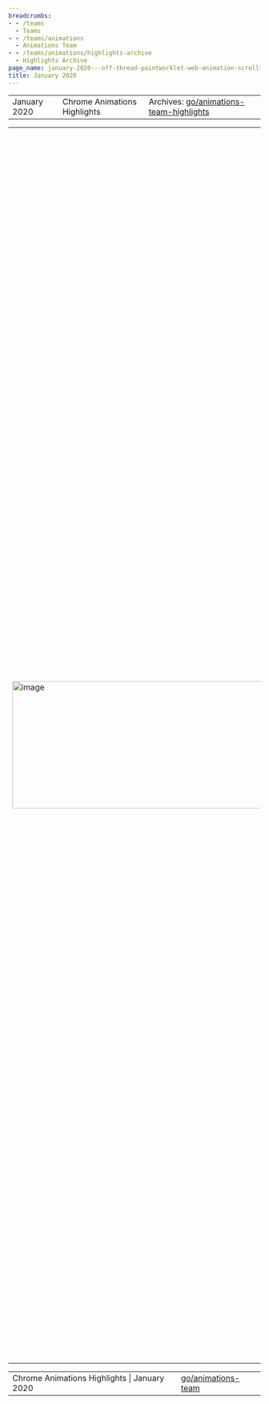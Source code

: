 ```yaml
---
breadcrumbs:
- - /teams
  - Teams
- - /teams/animations
  - Animations Team
- - /teams/animations/highlights-archive
  - Highlights Archive
page_name: january-2020---off-thread-paintworklet-web-animation-scrolltimeline-virtual-scroller-scrollsnap-and-more
title: January 2020
---
```


<table>
<tr>

<td>January 2020</td>

<td>Chrome Animations Highlights</td>

<td>Archives: <a href="http://go/animations-team-highlights">go/animations-team-highlights</a></td>

</tr>
</table>

<table>
<tr>

<td><img alt="image" src="https://lh3.googleusercontent.com/YUOJZ1fWnO_xlHUDQwtYmpu-WxSH85_WGBxALF-sBbEKcuUmU9kYfM4n0HgfL9dLAQh9rm8CniR3f8MN1zSSq26Q-PQ1J2bur6eQSOWYbGIMri6MpQzwUutY8bN9tvF-fmYqG_fm" height=254 width=579></td>

<td>Off-thread PaintWorklet shipped!</td>

<td><a href="https://developers.google.com/web/updates/2018/01/paintapi">PaintWorklet</a> is a great example of Houdini's value offering, allowing developers to build complex yet compartmentalized controls like <a href="https://googlechromelabs.github.io/houdini-samples/paint-worklet/qr-code/">QR code generators</a>, <a href="https://googlechromelabs.github.io/houdini-samples/paint-worklet/ripple/">Ripple effects</a>, <a href="https://googlechromelabs.github.io/houdini-samples/paint-worklet/circle/">Custom</a> <a href="https://googlechromelabs.github.io/houdini-samples/paint-worklet/parameter-checkerboard/">background</a>, <a href="https://googlechromelabs.github.io/houdini-samples/paint-worklet/diamond-shape/">custom shape elements</a>, <a href="https://googlechromelabs.github.io/houdini-samples/paint-worklet/border-radius-reverse/">custom border effects</a>, etc. Off-thread PaintWorklet moves these effects off of the main thread, ensuring jank-free performance even under load. After a year of effort, Xida (xidachen@) proudly drove the feature to completion and turned it on by default in M81 on behalf of Rob (flackr@), Stephen (smcgruer@), Ian (ikilpatrick@) and the Animations team. The <a href="https://twitter.com/slightlylate/status/1225102256053182464">gif above</a> shows how the popular Lottie animation library is adapted to use PaintWorklet. Do pay extra attention to what happens when we inject artificial jank! There are a few caveats which will be addressed soon: it currently <a href="http://crbug.com/1046039">requires</a> will-change: transform etc to force a compositing layer and the animation <a href="http://crbug.com/1049143">must</a> start after the PaintWorklet is registered.</td>

<td><table></td>
<td><tr></td>

<td><td><img alt="image" src="https://lh6.googleusercontent.com/NvUQu5IYtvdtY7R45QmkSgu3nQeN-09U0OevkZGYHxYzevW-kSTXG9OWwvm5l_F6YIHpmeEvfRrhjjlyUSObcRycnh6E8ujOPZxY6aSXV65PUj8PkIqaz_0Q1HkEmlK-O2Cj-WP0" height=166 width=292></td></td>

<td><td>new animation created every mousemove</td></td>

<td><td><img alt="image" src="https://lh4.googleusercontent.com/GvvT0tEqot8b8GNtWYK1gT4WAMuj2CInVNIoIKDYPYj0Y6W8Vrlj77L6vDKJ2As-oYs0NzTKc5BIAjU7bE3qR2zf9DdqoErxUPJvT3a0jnNyrOZM9cgNXqkR1ZIZpDE7CP3FySRb" height=166 width=265></td></td>

<td><td>finished animations automatically replace older ones</td></td>

<td></tr></td>
<td></table></td>

<td>Support replaceable animations</td>

<td>When a fill forward animation finishes, it remains in effect. If enough of these animations build up, they can negatively impact performance and leak memory. e.g. with the following code snippet we would create one animation per mouse move over and over until the memory runs out (left gif).</td>

<td>document.body.addEventListener('mousemove', evt =&gt; {</td>

<td> const animation = circle.animate(</td>

<td> \[ { transform: \`translate(${evt.clientX}px, ${evt.clientY}px)\` } \],</td>

<td> { duration: 500, fill: 'forwards' }</td>

<td> );</td>

<td>});</td>

<td>Our team has worked closely to introduces a <a href="https://drafts.csswg.org/web-animations/#replacing-animations">solution</a> for this in the specification in the form of replaceable animations. This sprint Kevin (kevers@) implemented replaceable animations to tackle the issue. With this effort, animations that no longer contribute to the effect stack will be removed once they are finished (right gif). No more memory leak and performance degradation. YaY! See the <a href="https://www.chromestatus.com/feature/5127767286874112">I2P</a> for more details.</td>

<td><table></td>
<td><tr></td>

<td><td><img alt="image" src="https://lh5.googleusercontent.com/4qcWWtrg9phgX7dhxKdmlxP3U954Xmql0JSasLQXOyQIMhPCu7S-JFaJoJNsJJucARKfOZxd6wXs45LxzPdQw70EiT_Om0Y6MXhMeBwjjr8xPVCppUvkpgteZUsB02lq2M4fgVNy" height=157 width=290></td></td>

<td><td>--wpt_failure</td></td>

<td><td>Kevin, Hao (haozhes@) and George (gtsteel@) made awesome progress towards shipping Web Animation this sprint. 78 previously failed tests now pass.</td></td>

<td><td><img alt="image" src="https://lh3.googleusercontent.com/Uyg0fdPdGq6ODnXLgjZGnmNCFS5pO9P1ddwD01GGPmarYHpy_e84ZPhlbtVRtWC7LpelF30LzhyQU_-kTye4-vaiAAQ-yGrYnxBV_5GLRKWC7y4GABOXm9HvhTndtw1eM-GqawOt" height=163 width=292></td></td>

<td><td>Throughput metrics</td></td>

<td><td>Frame throughput is designed to measure the smoothness of Chrome renderer, which reflects the performance. In the past weeks, Xida, Rob and Sadrul fixed a bug where a large number (~20%) of Canary users reported 0% throughput. The fix was landed right before M82, and now the number has dropped to ~1.6%. As a result, the 20% users with the worst throughput now report ~23% in M82 (green curve) compared to ~0.95% in M81 (red curve).</td></td>

<td><td><img alt="image" src="https://lh4.googleusercontent.com/9PzpLhk5NoA-WWwcSA57_H8WhpxEcniJ2gBW2tScCrN5W3wNJDcuRMkRBANs4zxTCEd7HNYlfjlBsCF8Np7lWldJzxPus9LxZRbbYSyuqKN7QjpzFDirgGFZ9f_SzlydnxHhmolG" height=144 width=137><img alt="image" src="https://lh4.googleusercontent.com/Lrl4uTP7YZpFBi4-ni3PQBrE59h_4a3d05jelqPXpmLBPLg2CCvAwvXYGb9r4azaCvrRU9SgCR1gaQrj8sQxyZcoJo32WfYdQkj45nnSA58IjkmvoLwvrCfebksvFAuYmb1ykRAb" height=141 width=135></td></td>

<td><td>++scroll_snap_after_layout_robustness</td></td>

<td><td><a href="https://docs.google.com/presentation/d/1WUa6nFfkzXm2O1V70hr49vPFP4TOAbUh2q8fppkybJs/edit#slide=id.g6c0755777a_4_441">Scroll snap after layout</a> frees developers from forcing a re-snap after layout changes with JavaScript. Yi (yigu@) fixed a ship-blocker this sprint, i.e. transform inducing resnap, and turned the feature on by default in M81!</td></td>

<td><td><img alt="image" src="https://lh6.googleusercontent.com/nap0TfLZVJKZObpmhgBK24I9qfmyZz9SI4qKnGtFidKd0xQqOs025U1QPHJNazzGMWNnb-eK0iMFkAx82mFuETIEj7IQISFkoPoPCcO-DydKrwAXVQY_DGhB2PgpEGUp1t6yOiAr" height=135 width=124><img alt="image" src="https://lh3.googleusercontent.com/8I7tcRP5Nc4yU9FX1zwGwzjmTN67a7oCVh9VZkzT6sMUTtsaAc3fDlj5wuBFntOnn6X6b84H9XZqfmH47bQDtML1njBCKZkpCCTUeSARKAgTF2yRj44VSaCOScdFADHqfxDn1p0q" height=161 width=145></td></td>

<td><td>Free animations from pending state</td></td>

<td><td>When there are composited animations in the process of being started, we used to defer the start of main thread animations in order to synchronize the start times. This process could lead to main thread animations getting stranded in the pending state if composited animations are being continuously generated (left “gif”). With Kevin’s excellent work, main thread animations queued up in a previous frame no longer get blocked waiting to synchronize with fresh composited animations (right gif).</td></td>

<td></tr></td>
<td><tr></td>
<td></tr></td>
<td><tr></td>

<td><td>Virtual Scroller</td></td>

<td><td><img alt="image" src="https://lh6.googleusercontent.com/4V1EVsDDGrmPaAcKIvuQU3aCOU-3uycfFi91_Zso6_sMqJ5tfnoeoiCpXaXAAe9kuHa-xITdMgGR9Q9VjVIIlP-OC35-nGF1itJPN4bE05vlDpLVMMDSaC9rlcRTJSn846di0PI9" height=216 width=276><img alt="image" src="https://lh3.googleusercontent.com/rP5n2ImsLCT49zKMIU8Z_oqbyj9QbHqn3roRV94A0Kgi1_3y3V3PhOlwKugvbpfASuL8RGt-yktBhma9YVl1sxJBCTkRz7Mq6gMuBdvIo7nYD1aO3rGFaB_4oH28MYDQU9hqpMVX" height=216 width=280></td></td>

<td><td>Rob worked with Vlad’s (vmpstr@) viewport activation, created a simple version of virtual scroller which exposed a <a href="https://bugs.chromium.org/p/chromium/issues/detail">scrollbar drag instability bug</a> (left). This was initially an open design problem - changed content sizes changes the scroll bar position and track length. While scroll anchoring keeps the current content visible the next drag tries to go back to the absolute position on the scrollbar. Rob applied a simple solution (right) - consistent with scrollers which load more content - treating scrollbar dragging as a delta from current position. To find a general solution, he started a <a href="https://github.com/WICG/display-locking/issues/109">discussion</a> and came to a tentative idea of locking the scrollbar area when drag starts.</td></td>

<td><td>Scroll-linked animations</td></td>

<td><td>The Animations team has been collaborating with Microsoft engineers towards shipping scroll-linked animations . This sprint we made solid progress on both standardization and implement work. Olga (<a href="mailto:gerchiko@microsoft.com">gerchiko@microsoft.com</a>) drove a <a href="https://github.com/w3c/csswg-drafts/issues/2066#issuecomment-568565738">discussion</a> with spec owners to settle some key concepts w.r.t. inactive timeline. She also made ScrollTimeline a first class citizen in AnimationTimeline. i.e. we now schedule frames for scroll linked animations only when scrolling changes instead of ticking them on every frame regardless. Yi did some fundamental refactor work on cc side and prepared to integrate ScrollTimeline with cc::Animation.</td></td>

<td><td><img alt="image" src="https://lh3.googleusercontent.com/wjWoc8_v9g3xloeJG_hM20QMJTS7O0Ge5wwCu8z1hsbHQJPRs-aHcRzNuLIsm6aXO66S9BReqtvmsrc2O9xauzcPQ0ThsstMKabq-GS3Eq99cNQswP-JwW_n_UOwO_UogX1m9Ml7" height=389 width=580></td></td>

<td></tr></td>
<td></table></td>

</tr>
</table>

<table>
<tr>

<td>Chrome Animations Highlights | January 2020</td>

<td><a href="http://go/animations-team">go/animations-team</a></td>

</tr>
</table>